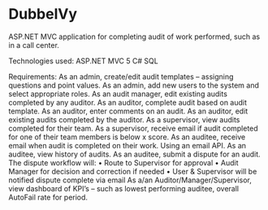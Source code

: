 # DubbelVy
ASP.NET MVC application for completing audit of work performed, such as in a call center.

Technologies used:
ASP.NET
MVC 5
C#
SQL

Requirements:
As an admin, create/edit audit templates – assigning questions and point values.
As an admin, add new users to the system and select appropriate roles.
As an audit manager, edit existing audits completed by any auditor.
As an auditor, complete audit based on audit template.
As an auditor, enter comments on an audit.
As an auditor, edit existing audits completed by the auditor.
As a supervisor, view audits completed for their team.
As a supervisor, receive email if audit completed for one of their team members is below x score.
As an auditee, receive email when audit is completed on their work. Using an email API.
As an auditee, view history of audits.
As an auditee, submit a dispute for an audit.  The dispute workflow will:
  •	Route to Supervisor for approval
  •	Audit Manager for decision and correction if needed
  •	User & Supervisor will be notified dispute complete via email
As a/an Auditor/Manager/Supervisor, view dashboard of KPI’s – such as lowest performing auditee, overall AutoFail rate for period.
